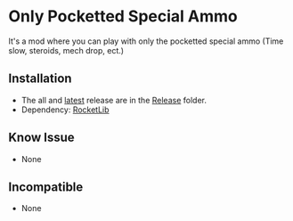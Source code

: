 # Only Pocketted Special Ammo

It's a mod where you can play with only the pocketted special ammo (Time slow, steroids, mech drop, ect.)  

## Installation

* The all and [latest](./Release/CustomHeroNameMod.zip) release are in the [Release](./Release/) folder.
* Dependency: [RocketLib](https://www.nexusmods.com/broforce/mods/9)

## Know Issue

* None

## Incompatible

* None
